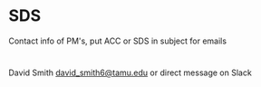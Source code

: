 # SDS
Contact info of PM's, put ACC or SDS in subject for emails
#
David Smith 
david_smith6@tamu.edu or direct message on Slack
